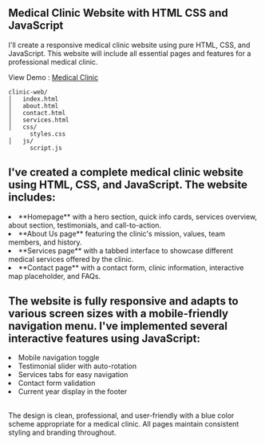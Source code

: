 <h2>Medical Clinic Website with HTML CSS and JavaScript</h2>
<p>I'll create a responsive medical clinic website using pure HTML, CSS, and JavaScript. This website will include all essential pages and features for a professional medical clinic.</p>
View Demo : <a href="https://younesnoorzahi.github.io/Medical-Clinic-Website-with-HTML-CSS-and-JavaScript/">Medical Clinic</a>
<br>

```
clinic-web/
│   index.html
│   about.html
│   contact.html
│   services.html
│   css/
      styles.css
│   js/
      script.js
```

<h2>I've created a complete medical clinic website using HTML, CSS, and JavaScript. The website includes:</h2>
<li>**Homepage** with a hero section, quick info cards, services overview, about section, testimonials, and call-to-action.</li>
<li>**About Us page** featuring the clinic's mission, values, team members, and history.</li>
<li>**Services page** with a tabbed interface to showcase different medical services offered by the clinic.</li>
<li>**Contact page** with a contact form, clinic information, interactive map placeholder, and FAQs.</li>

<h2>The website is fully responsive and adapts to various screen sizes with a mobile-friendly navigation menu. I've implemented several interactive features using JavaScript:</h2>
<li>Mobile navigation toggle</li>
<li>Testimonial slider with auto-rotation</li>
<li>Services tabs for easy navigation</li>
<li>Contact form validation</li>
<li>Current year display in the footer</li>
<br>
<p>The design is clean, professional, and user-friendly with a blue color scheme appropriate for a medical clinic. All pages maintain consistent styling and branding throughout.</p>
